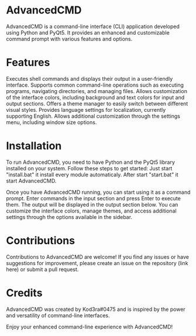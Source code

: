 # AdvancedCMD
AdvancedCMD is a command-line interface (CLI) application developed using Python and PyQt5. It provides an enhanced and customizable command prompt with various features and options.

# Features
Executes shell commands and displays their output in a user-friendly interface.
Supports common command-line operations such as executing programs, navigating directories, and managing files.
Allows customization of the interface colors, including background and text colors for input and output sections.
Offers a theme manager to easily switch between different visual styles.
Provides language settings for localization, currently supporting English.
Allows additional customization through the settings menu, including window size options.

# Installation
To run AdvancedCMD, you need to have Python and the PyQt5 library installed on your system. Follow these steps to get started:
Just start "install.bat" it install every module automaticaly.
After start "start.bat" it start AdvancedCMD.

Once you have AdvancedCMD running, you can start using it as a command prompt. Enter commands in the input section and press Enter to execute them. The output will be displayed in the output section below.
You can customize the interface colors, manage themes, and access additional settings through the options available in the sidebar.

# Contributions
Contributions to AdvancedCMD are welcome! If you find any issues or have suggestions for improvement, please create an issue on the repository (link here) or submit a pull request.

# Credits
AdvancedCMD was created by Kod3ra#0475 and is inspired by the power and versatility of command-line interfaces.

Enjoy your enhanced command-line experience with AdvancedCMD!
